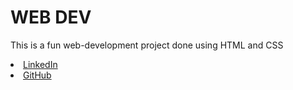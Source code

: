 #  WEB DEV
<p>This is a fun web-development project done using HTML and CSS</p>
<li><a href=
"https://in.linkedin.com/amogh-vaishnav0397a4200">LinkedIn</a>
<li><a href=
"https://github.com/AmoghVaishnav">GitHub</a>
